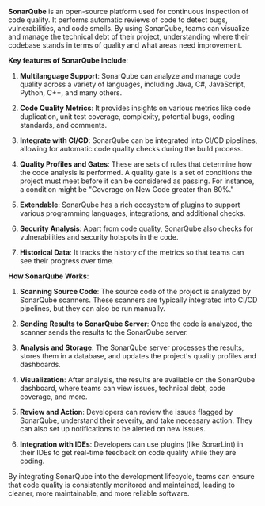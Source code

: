**SonarQube** is an open-source platform used for continuous inspection of code quality. It performs automatic reviews of code to detect bugs, vulnerabilities, and code smells. By using SonarQube, teams can visualize and manage the technical debt of their project, understanding where their codebase stands in terms of quality and what areas need improvement.

**Key features of SonarQube include**:

1. **Multilanguage Support**: SonarQube can analyze and manage code quality across a variety of languages, including Java, C#, JavaScript, Python, C++, and many others.

2. **Code Quality Metrics**: It provides insights on various metrics like code duplication, unit test coverage, complexity, potential bugs, coding standards, and comments.

3. **Integrate with CI/CD**: SonarQube can be integrated into CI/CD pipelines, allowing for automatic code quality checks during the build process.

4. **Quality Profiles and Gates**: These are sets of rules that determine how the code analysis is performed. A quality gate is a set of conditions the project must meet before it can be considered as passing. For instance, a condition might be "Coverage on New Code greater than 80%."

5. **Extendable**: SonarQube has a rich ecosystem of plugins to support various programming languages, integrations, and additional checks.

6. **Security Analysis**: Apart from code quality, SonarQube also checks for vulnerabilities and security hotspots in the code.

7. **Historical Data**: It tracks the history of the metrics so that teams can see their progress over time.

**How SonarQube Works**:

1. **Scanning Source Code**: The source code of the project is analyzed by SonarQube scanners. These scanners are typically integrated into CI/CD pipelines, but they can also be run manually.

2. **Sending Results to SonarQube Server**: Once the code is analyzed, the scanner sends the results to the SonarQube server.

3. **Analysis and Storage**: The SonarQube server processes the results, stores them in a database, and updates the project's quality profiles and dashboards.

4. **Visualization**: After analysis, the results are available on the SonarQube dashboard, where teams can view issues, technical debt, code coverage, and more.

5. **Review and Action**: Developers can review the issues flagged by SonarQube, understand their severity, and take necessary action. They can also set up notifications to be alerted on new issues.

6. **Integration with IDEs**: Developers can use plugins (like SonarLint) in their IDEs to get real-time feedback on code quality while they are coding.

By integrating SonarQube into the development lifecycle, teams can ensure that code quality is consistently monitored and maintained, leading to cleaner, more maintainable, and more reliable software.
